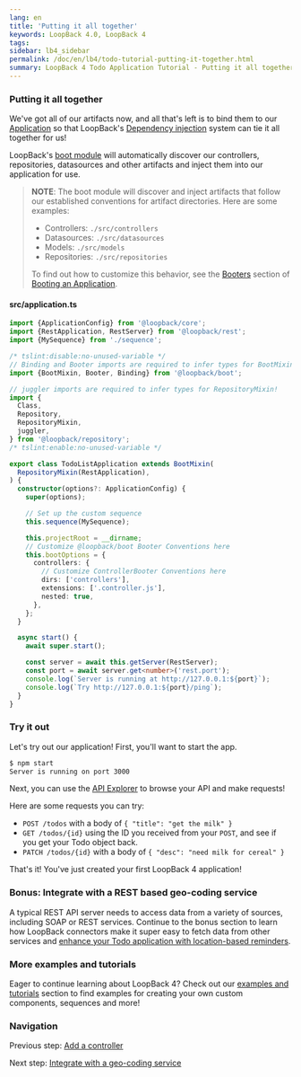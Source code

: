 ```yaml
---
lang: en
title: 'Putting it all together'
keywords: LoopBack 4.0, LoopBack 4
tags:
sidebar: lb4_sidebar
permalink: /doc/en/lb4/todo-tutorial-putting-it-together.html
summary: LoopBack 4 Todo Application Tutorial - Putting it all together
---
```


### Putting it all together

We've got all of our artifacts now, and all that's left is to bind them to our
[Application](Application.md) so that LoopBack's
[Dependency injection](Dependency-injection.md) system can tie it all together
for us!

LoopBack's
[boot module](https://github.com/strongloop/loopback-next/tree/master/packages/boot)
will automatically discover our controllers, repositories, datasources and other
artifacts and inject them into our application for use.

> **NOTE**: The boot module will discover and inject artifacts that follow our
> established conventions for artifact directories. Here are some examples:
>
> - Controllers: `./src/controllers`
> - Datasources: `./src/datasources`
> - Models: `./src/models`
> - Repositories: `./src/repositories`
>
> To find out how to customize this behavior, see the
> [Booters](Booting-an-Application.md#booters) section of
> [Booting an Application](Booting-an-Application.md).

#### src/application.ts

```ts
import {ApplicationConfig} from '@loopback/core';
import {RestApplication, RestServer} from '@loopback/rest';
import {MySequence} from './sequence';

/* tslint:disable:no-unused-variable */
// Binding and Booter imports are required to infer types for BootMixin!
import {BootMixin, Booter, Binding} from '@loopback/boot';

// juggler imports are required to infer types for RepositoryMixin!
import {
  Class,
  Repository,
  RepositoryMixin,
  juggler,
} from '@loopback/repository';
/* tslint:enable:no-unused-variable */

export class TodoListApplication extends BootMixin(
  RepositoryMixin(RestApplication),
) {
  constructor(options?: ApplicationConfig) {
    super(options);

    // Set up the custom sequence
    this.sequence(MySequence);

    this.projectRoot = __dirname;
    // Customize @loopback/boot Booter Conventions here
    this.bootOptions = {
      controllers: {
        // Customize ControllerBooter Conventions here
        dirs: ['controllers'],
        extensions: ['.controller.js'],
        nested: true,
      },
    };
  }

  async start() {
    await super.start();

    const server = await this.getServer(RestServer);
    const port = await server.get<number>('rest.port');
    console.log(`Server is running at http://127.0.0.1:${port}`);
    console.log(`Try http://127.0.0.1:${port}/ping`);
  }
}
```

### Try it out

Let's try out our application! First, you'll want to start the app.

```sh
$ npm start
Server is running on port 3000
```

Next, you can use the [API Explorer](http://localhost:3000/swagger-ui) to browse
your API and make requests!

Here are some requests you can try:

- `POST /todos` with a body of `{ "title": "get the milk" }`
- `GET /todos/{id}` using the ID you received from your `POST`, and see if you
  get your Todo object back.
- `PATCH /todos/{id}` with a body of `{ "desc": "need milk for cereal" }`

That's it! You've just created your first LoopBack 4 application!

### Bonus: Integrate with a REST based geo-coding service

A typical REST API server needs to access data from a variety of sources,
including SOAP or REST services. Continue to the bonus section to learn how
LoopBack connectors make it super easy to fetch data from other services and
[enhance your Todo application with location-based reminders](todo-tutorial-geocoding-service.md).

### More examples and tutorials

Eager to continue learning about LoopBack 4? Check out our
[examples and tutorials](Examples-and-tutorials.md) section to find examples for
creating your own custom components, sequences and more!

### Navigation

Previous step: [Add a controller](todo-tutorial-controller.md)

Next step:
[Integrate with a geo-coding service](todo-tutorial-geocoding-service.md)
